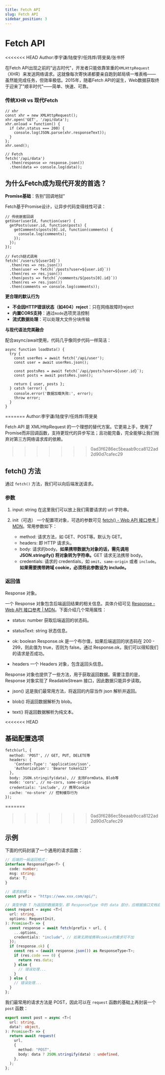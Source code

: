 ```yaml
---
title: Fetch API
slug: Fetch API
sidebar_position: 3
---
```



# Fetch API

<<<<<<< HEAD
Author:李宇谦/陆俊宇/任炜烨/蒋旻昊/张书怀

在Fetch API出现之前的"远古时代"，开发者只能依靠笨重的`XMLHttpRequest`（XHR）来发送网络请求。这就像每次寄快递都要亲自跑到邮局填一堆表格——虽然能完成任务，但效率极低。2015年，随着Fetch API的诞生，Web数据获取终于迎来了"顺丰时代"——简单、快速、可靠。

### 传统XHR vs 现代Fetch

```
// xhr
const xhr = new XMLHttpRequest();
xhr.open('GET', '/api/data');
xhr.onload = function() {
  if (xhr.status === 200) {
    console.log(JSON.parse(xhr.responseText));
  }
};
xhr.send();

// Fetch
fetch('/api/data')
  .then(response => response.json())
  .then(data => console.log(data));
```

## 为什么Fetch成为现代开发的首选？

<b>Promise基础</b>：告别"回调地狱"

Fetch基于Promise设计，让异步代码变得线性可读：

```
// 传统嵌套回调
getUser(userId, function(user) {
  getPosts(user.id, function(posts) {
    getComments(posts[0].id, function(comments) {
      console.log(comments);
    });
  });
});

// Fetch链式调用
fetch(`/users/${userId}`)
  .then(res => res.json())
  .then(user => fetch(`/posts?user=${user.id}`))
  .then(res => res.json())
  .then(posts => fetch(`/comments/${posts[0].id}`))
  .then(res => res.json())
  .then(comments => console.log(comments));
```

<b>更合理的默认行为</b>

- <b>不会因HTTP错误状态（如404）reject</b>：只在网络故障时reject
- <b>内置CORS支持</b>：通过`mode`选项灵活控制
- <b>流式数据处理</b>：可以处理大文件分块传输

<b>与现代语法完美融合</b>

配合async/await使用，代码几乎像同步代码一样简洁：

```
async function loadData() {
  try {
    const userRes = await fetch('/api/user');
    const user = await userRes.json();
    
    const postsRes = await fetch(`/api/posts?user=${user.id}`);
    const posts = await postsRes.json();
    
    return { user, posts };
  } catch (error) {
    console.error('数据加载失败:', error);
    throw error;
  }
}
```
=======
Author:李宇谦/陆俊宇/任炜烨/蒋旻昊

Fetch API 是 XMLHttpRequest 的一个理想的替代方案。它更易上手，使用了 Promise而非回调函数，支持更现代的异步写法；且功能完备，完全能够让我们抛弃对第三方网络请求库的依赖。
>>>>>>> 0ad3f6286ec5beaab9cca8122ad2d90d7cafec29

## fetch() 方法

通过 `fetch()` 方法，我们可以向后端发送请求。

### 参数

1. input: string
    在这里我们可以放上我们需要请求的 url 字符串。

2. init（可选）
    一个配置项对象，可选的参数可见 [fetch() - Web API 接口参考 | MDN](https://developer.mozilla.org/zh-CN/docs/Web/API/fetch)。常用参数如下：
    - method: 请求方法，如 GET、POST等。默认为 GET。
    - headers: 即 HTTP 请求头。
    - body: 请求的body。<b>如果携带数据为对象的话，需先调用 JSON.stringify() 将对象转为字符串。</b>GET 请求无法携带 body。
    - credentials: 请求的 credentials，如 `omit`、`same-origin` 或者 `include`。<b>如果需要携带跨域 cookie，必须将此参数设为 </b><b>include</b><b>。</b>

### 返回值

Response 对象。

一个 Response 对象包含后端返回结果的相关信息。具体介绍可见 [Response - Web API 接口参考 | MDN](https://developer.mozilla.org/zh-CN/docs/Web/API/Response)。下面介绍几个常用属性：

- status: number
    获取后端返回的状态码。

- statusText: string
    状态信息。

- ok: boolean
    Response.ok 是一个布尔值，如果后端返回的状态码在 200 - 299，则此值为 true，否则为 false。通过 Response.ok，我们可以得知我们的请求是否成功。

- headers
    一个 Headers 对象，包含返回头信息。

Response 对象也提供了一些方法，用于获取返回数据。需要注意的是，Response 对象实现了 ReadableStream 接口，因此数据只能异步读取。

-  json()
    这是我们最常用方法，将返回的内容当作 json 解析并返回。

-  blob()
    将返回数据解析为 blob。

- text()
    将返回数据解析为纯文本。

<<<<<<< HEAD
## 基础配置选项

```
fetch(url, {
  method: 'POST', // GET, PUT, DELETE等
  headers: {
    'Content-Type': 'application/json',
    'Authorization': 'Bearer token123'
  },
  body: JSON.stringify(data), // 支持FormData、Blob等
  mode: 'cors', // no-cors, same-origin
  credentials: 'include', // 携带Cookie
  cache: 'no-store' // 控制缓存行为
});
```

=======
>>>>>>> 0ad3f6286ec5beaab9cca8122ad2d90d7cafec29
## 示例

下面的代码封装了一个通用的请求函数：

```ts
// 后端的一般返回格式：
interface ResponseType<T> {
  code: number;
  msg: string;
  data: T;
}

// 请求前缀：
const prefix = "https://www.xxx.com/api/";

// 类型参数 T 为返回的数据类型，即 ResponseType 中的 data 部分，应根据接口文档自行定义
const request = async <T>(
  url: string,
  options: RequestInit,
): Promise<T> => {
  const response = await fetch(prefix + url, {
    ...options,
    credentials: "include", // 如果无跨域携带cookie的需求可不加
  });
  if (response.ok) {
    const res = (await response.json()) as ResponseType<T>;
    if (res.code === 0) {
      return res.data;
    } else {
      // 错误处理...
    }
  } else {
    // 错误处理...
  }
};
```

我们最常用的请求方法是 POST，因此可以在 `request` 函数的基础上再封装一个 `post` 函数：

```ts
export const post = async <T>(
  url: string,
  data?: object,
): Promise<T> => {
  return await request(
    url,
    {
      method: "POST",
      body: data ? JSON.stringify(data) : undefined,
    },
  );
};
```

